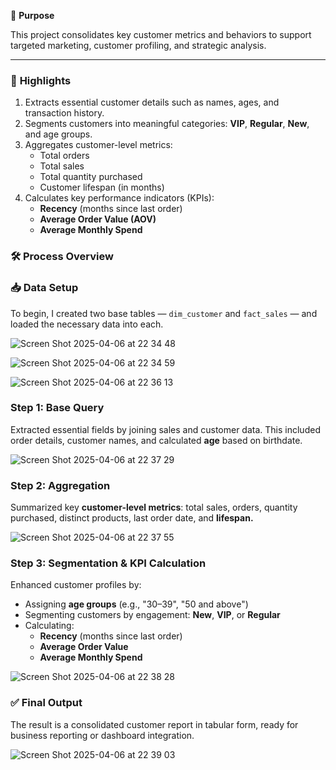 🧩 **Purpose**

This project consolidates key customer metrics and behaviors to support targeted marketing, customer profiling, and strategic analysis.

---

### 🌟 **Highlights**

1. Extracts essential customer details such as names, ages, and transaction history.
2. Segments customers into meaningful categories: **VIP**, **Regular**, **New**, and age groups.
3. Aggregates customer-level metrics:
    - Total orders
    - Total sales
    - Total quantity purchased
    - Customer lifespan (in months)
4. Calculates key performance indicators (KPIs):
    - **Recency** (months since last order)
    - **Average Order Value (AOV)**
    - **Average Monthly Spend**

### 🛠 **Process Overview**

### 📥 Data Setup

To begin, I created two base tables — `dim_customer` and `fact_sales` — and loaded the necessary data into each.

![Screen Shot 2025-04-06 at 22 34 48](https://github.com/user-attachments/assets/f397c78d-3449-44a6-a0ac-baf18287ed2a)

![Screen Shot 2025-04-06 at 22 34 59](https://github.com/user-attachments/assets/e7ae1267-e405-4f6a-babe-ec62e971e0d9)

![Screen Shot 2025-04-06 at 22 36 13](https://github.com/user-attachments/assets/21f1b779-aa47-4a48-8dfb-fc679358253e)

### Step 1: Base Query

Extracted essential fields by joining sales and customer data. This included order details, customer names, and calculated **age** based on birthdate.

![Screen Shot 2025-04-06 at 22 37 29](https://github.com/user-attachments/assets/98f6db9c-33dc-4fd9-b3e4-aa4ce348a064)

### Step 2: Aggregation

Summarized key **customer-level metrics**: total sales, orders, quantity purchased, distinct products, last order date, and **lifespan.** 

![Screen Shot 2025-04-06 at 22 37 55](https://github.com/user-attachments/assets/4ba0331e-3edc-48f2-8597-60b17ada21b2)

### Step 3: Segmentation & KPI Calculation

Enhanced customer profiles by:

- Assigning **age groups** (e.g., "30–39", "50 and above")
- Segmenting customers by engagement: **New**, **VIP**, or **Regular**
- Calculating:
    - **Recency** (months since last order)
    - **Average Order Value**
    - **Average Monthly Spend**
      
![Screen Shot 2025-04-06 at 22 38 28](https://github.com/user-attachments/assets/d87d4b33-76d2-4477-a542-e1b71e81764b)

### ✅ **Final Output**

The result is a consolidated customer report in tabular form, ready for business reporting or dashboard integration.

![Screen Shot 2025-04-06 at 22 39 03](https://github.com/user-attachments/assets/dc57a1fb-08f1-44e5-8b0f-b07fe3d1d4bf)

